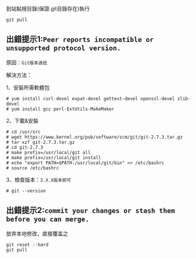 到站點根目錄(保證.git目錄存在)執行

```
git pull
```

## 出錯提示1:```Peer reports incompatible or unsupported protocol version.```

原因：```Git版本過低```

解決方法：

1、安裝所需軟體包
```
# yum install curl-devel expat-devel gettext-devel openssl-devel zlib-devel 
# yum install gcc perl-ExtUtils-MakeMaker
```
2、下載&安裝
```
# cd /usr/src
# wget https://www.kernel.org/pub/software/scm/git/git-2.7.3.tar.gz
# tar xzf git-2.7.3.tar.gz
# cd git-2.7.3
# make prefix=/usr/local/git all
# make prefix=/usr/local/git install
# echo "export PATH=$PATH:/usr/local/git/bin" >> /etc/bashrc
# source /etc/bashrc
```
3、檢查版本：```2.X.X版本即可```
```
# git --version
```
## 出錯提示2:```commit your changes or stash them before you can merge.```

放弃本地修改，直接覆盖之
```
git reset --hard
git pull
```
